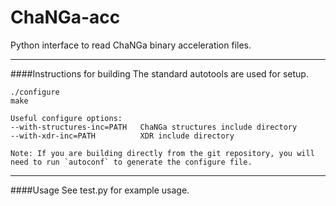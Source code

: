 # ChaNGa-acc
Python interface to read ChaNGa binary acceleration files.

---

####Instructions for building
	The standard autotools are used for setup.
	
	./configure
	make
	
	Useful configure options:
	--with-structures-inc=PATH   ChaNGa structures include directory
	--with-xdr-inc=PATH          XDR include directory

	Note: If you are building directly from the git repository, you will need to run `autoconf` to generate the configure file.
---

####Usage
	See test.py for example usage.